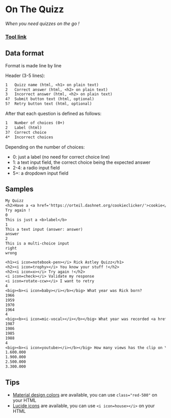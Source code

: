# On The Quizz
*When you need quizzes on the go !*

### [Tool link](https://clement-gouin.github.io/on-the-quizz/)

## Data format

Format is made line by line

Header (3-5 lines):
```txt
1   Quizz name (html, <h1> on plain text)
2   Correct answer (html, <h2> on plain text)
3   Incorrect answer (html, <h2> on plain text)
4?  Submit button text (html, optional)
5?  Retry button text (html, optional)
```

After that each question is defined as follows:
```txt
1   Number of choices (0+)
2   Label (html)
3?  Correct choice
4*  Incorrect choices
```

Depending on the number of choices:
* 0: just a label (no need for correct choice line)
* 1: a text input field, the correct choice being the expected answer
* 2-4: a radio input field
* 5+: a dropdown input field

## Samples

```txt
My Quizz
<h2>Have a <a href='https://orteil.dashnet.org/cookieclicker/'>cookie</a> !</h2>
Try again !
0
This is just a <b>label</b>
1
This a text input (answer: answer)
answer
2
This is a multi-choice input
right
wrong
```

```txt
<h1><i icon=notebook-pen></i> Rick Astley Quizz</h1>
<h2><i icon=trophy></i> You know your stuff !</h2>
<h2><i icon=x></i> Try again !</h2>
<i icon=check></i> Validate my response
<i icon=rotate-ccw></i> I want to retry
4
<big><b><i icon=baby></i></b></big> What year was Rick born?
1966
1959
1970
1964
4
<big><b><i icon=mic-vocal></i></b></big> What year was recorded <a href="https://www.youtube.com/watch?v=dQw4w9WgXcQ">Never Gonna Give You Up</a>?
1987
1986
1985
1988
4
<big><b><i icon=youtube></i></b></big> How many views has the clip on YouTube?
1.600.000
1.900.000
2.500.000
3.300.000
```

## Tips

* [Material design colors](https://materialui.co/colors/) are available, you can use `class="red-500"` on your HTML
* [Lucide icons](https://lucide.dev/icons) are available, you can use `<i icon=house></i>` on your HTML